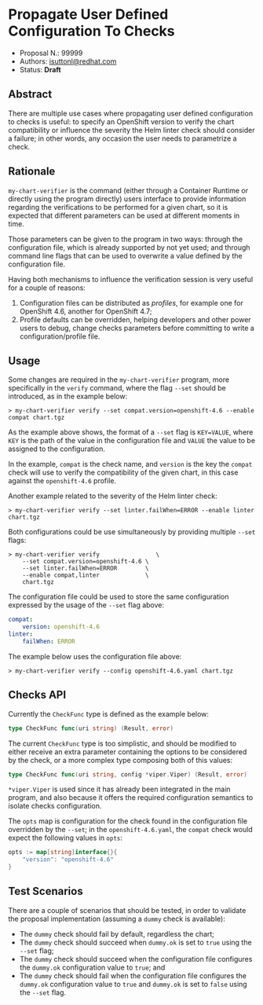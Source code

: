 # Propagate User Defined Configuration To Checks

* Proposal N.: 99999
* Authors: isuttonl@redhat.com
* Status: **Draft**

## Abstract

There are multiple use cases where propagating user defined configuration to checks is useful: to specify an OpenShift
version to verify the chart compatibility or influence the severity the Helm linter check should consider a failure; in
other words, any occasion the user needs to parametrize a check.

## Rationale

`my-chart-verifier` is the command (either through a Container Runtime or directly using the program directly) users
interface to provide information regarding the verifications to be performed for a given chart, so it is expected that
different parameters can be used at different moments in time.

Those parameters can be given to the program in two ways: through the configuration file, which is already supported by
not yet used; and through command line flags that can be used to overwrite a value defined by the configuration file.

Having both mechanisms to influence the verification session is very useful for a couple of reasons:

1. Configuration files can be distributed as *profiles*, for example one for OpenShift 4.6, another for OpenShift 4.7;
1. Profile defaults can be overridden, helping developers and other power users to debug, change checks parameters
   before committing to write a configuration/profile file.

## Usage

Some changes are required in the `my-chart-verifier` program, more specifically in the `verify` command, where the
flag `--set` should be introduced, as in the example below:

```text
> my-chart-verifier verify --set compat.version=openshift-4.6 --enable compat chart.tgz
```

As the example above shows, the format of a `--set` flag is `KEY=VALUE`, where `KEY` is the path of the value in the
configuration file and `VALUE` the value to be assigned to the configuration.

In the example, `compat` is the check name, and `version` is the key the `compat` check will use to verify the
compatibility of the given chart, in this case against the `openshift-4.6` profile.

Another example related to the severity of the Helm linter check:

```text
> my-chart-verifier verify --set linter.failWhen=ERROR --enable linter chart.tgz
```

Both configurations could be use simultaneously by providing multiple `--set` flags:

```text
> my-chart-verifier verify                \
    --set compat.version=openshift-4.6 \
    --set linter.failWhen=ERROR        \
    --enable compat,linter             \
    chart.tgz
```

The configuration file could be used to store the same configuration expressed by the usage of the `--set` flag above:

```yaml
compat:
    version: openshift-4.6
linter:
    failWhen: ERROR
```

The example below uses the configuration file above:

```text
> my-chart-verifier verify --config openshift-4.6.yaml chart.tgz
```

## Checks API

Currently the `CheckFunc` type is defined as the example below:

```go
type CheckFunc func(uri string) (Result, error)
```

The current `CheckFunc` type is too simplistic, and should be modified to either receive an extra parameter containing
the options to be considered by the check, or a more complex type composing both of this values:

```go
type CheckFunc func(uri string, config *viper.Viper) (Result, error)
```

`*viper.Viper` is used since it has already been integrated in the main program, and also because it offers the required configuration semantics to isolate checks configuration.

The `opts` map is configuration for the check found in the configuration file overridden by the `--set`; in the `openshift-4.6.yaml`, the `compat` check would expect the following values in `opts`:

```go
opts := map[string]interface{}{
    "version": "openshift-4.6"
}
```

## Test Scenarios

There are a couple of scenarios that should be tested, in order to validate the proposal implementation (assuming a `dummy` check is available):

* The `dummy` check should fail by default, regardless the chart;
* The `dummy` check should succeed when `dummy.ok` is set to `true` using the `--set` flag;
* The `dummy` check should succeed when the configuration file configures the `dummy.ok` configuration value to `true`; and
* The `dummy` check should fail when the configuration file configures the `dummy.ok` configuration value to `true` and `dummy.ok` is set to `false` using the `--set` flag.
